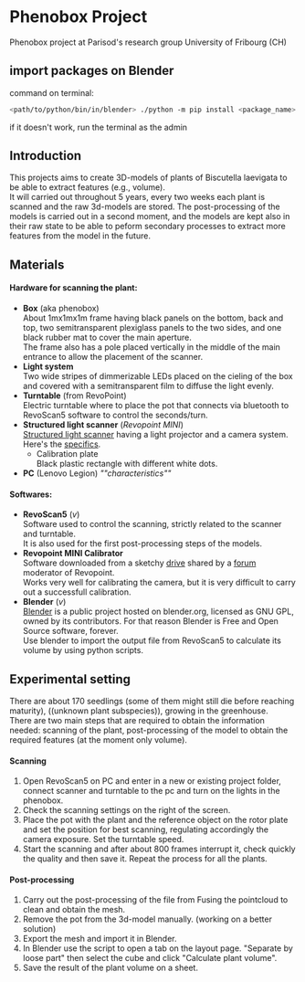 # Phenobox Project
Phenobox project at Parisod's research group University of Fribourg (CH)

## import packages on Blender
command on terminal:
```bash
<path/to/python/bin/in/blender> ./python -m pip install <package_name> --target="path/to/blender/site-packages"
```
if it doesn't work, run the terminal as the admin


## Introduction
This projects aims to create 3D-models of plants of Biscutella laevigata to be able to extract features (e.g., volume).  
It will carried out throughout 5 years, every two weeks each plant is scanned and the raw 3d-models are stored. The post-processing of the models is carried out in a second moment, and the models are kept also in their raw state to be able to peform secondary processes to extract more features from the model in the future.

## Materials
#### Hardware for scanning the plant:
- **Box** (aka phenobox)  
    About 1mx1mx1m frame having black panels on the bottom, back and top, two semitransparent plexiglass panels to the two sides, and one black rubber mat to cover the main aperture.  
    The frame also has a pole placed vertically in the middle of the main entrance to allow the placement of the scanner.
- **Light system**  
    Two wide stripes of dimmerizable LEDs placed on the cieling of the box and covered with a semitransparent film to diffuse the light evenly.
- **Turntable** (from RevoPoint)  
    Electric turntable where to place the pot that connects via bluetooth to RevoScan5 software to control the seconds/turn.
- **Structured light scanner** (*Revopoint MINI*)  
    [Structured light scanner](https://en.wikipedia.org/wiki/Structured-light_3D_scanner)  having a light projector and a camera system. Here's the [specifics](https://www.revopoint3d.com/pages/industry-3d-scanner-mini).
    - Calibration plate  
        Black plastic rectangle with different white dots.
- **PC** (Lenovo Legion)
    _""characteristics""_

#### Softwares:
- **RevoScan5** (_v_)  
    Software used to control the scanning, strictly related to the scanner and turntable.  
    It is also used for the first post-processing steps of the models.
- **Revopoint MINI Calibrator**  
    Software downloaded from a sketchy [drive](https://drive.google.com/file/d/1SiG12cl_BQr5D1KG6iokxiNpssmt3VMq/view?usp=sharing) shared by a [forum](https://forum.revopoint3d.com/t/how-to-calibrate-mini/22819) moderator of Revopoint.  
    Works very well for calibrating the camera, but it is very difficult to carry out a successfull calibration.
- **Blender** (_v_)  
    [Blender](https://www.blender.org/) is a public project hosted on blender.org, licensed as GNU GPL, owned by its contributors. For that reason Blender is Free and Open Source software, forever.  
    Use blender to import the output file from RevoScan5 to calculate its volume by using python scripts.


## Experimental setting
There are about 170 seedlings (some of them might still die before reaching maturity), ((unknown plant subspecies)), growing in the greenhouse.  
There are two main steps that are required to obtain the information needed: scanning of the plant, post-processing of the model to obtain the required features (at the moment only volume).
#### Scanning
1. Open RevoScan5 on PC and enter in a new or existing project folder, connect scanner and turntable to the pc and turn on the lights in the phenobox.
2. Check the scanning settings on the right of the screen.
3. Place the pot with the plant and the reference object on the rotor plate and set the position for best scanning, regulating accordingly the camera exposure. Set the turntable speed.
4. Start the scanning and after about 800 frames interrupt it, check quickly the quality and then save it. Repeat the process for all the plants.
#### Post-processing
1. Carry out the post-processing of the file from Fusing the pointcloud to clean and obtain the mesh. 
2. Remove the pot from the 3d-model manually. (working on a better solution)
2. Export the mesh and import it in Blender. 
3. In Blender use the script to open a tab on the layout page. "Separate by loose part" then select the cube and click "Calculate plant volume".
4. Save the result of the plant volume on a sheet.

